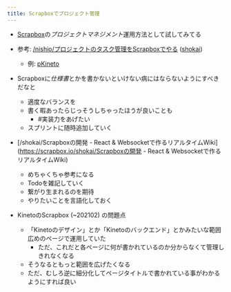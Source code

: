 ```yaml
---
title: Scrapboxでプロジェクト管理
---
```


* [Scrapbox](Scrapbox.md)の*プロジェクトマネジメント*運用方法として試してみてる

* 参考: [/nishio/プロジェクトのタスク管理をScrapboxでやる](https://scrapbox.io/nishio/プロジェクトのタスク管理をScrapboxでやる) ([shokai](shokai.md))
  
  * 例: [pKineto](pKineto.md)
* Scrapboxに*仕様書*とかを書かないといけない病にはならないようにすべきだなと
  
  * 適度なバランスを
  * 書く暇あったらじっそうしちゃったほうが良いことも
    * \#実装力をあげたい
  * スプリントに随時追加していく
* \[/shokai/Scrapboxの開発 - React & Websocketで作るリアルタイムWiki\](https://scrapbox.io/shokai/Scrapboxの開発 - React & Websocketで作るリアルタイムWiki)
  
  * めちゃくちゃ参考になる
  * Todoを雑記していく
  * 繋がり生まれるのを期待
  * やりたいことを言語化しておく
* KinetoのScrapbox (~202102) の問題点
  
  * 「Kinetoのデザイン」とか「Kinetoのバックエンド」とかみたいな範囲広めのページで運用していた
    * ただ、これだと各ページに何が書かれているのか分からなくて管理しきれなくなる
  * そうなるともっと範囲を広げたくなる
  * ただ、むしろ逆に細分化してページタイトルで書かれている事がわかるようにすれば良い
